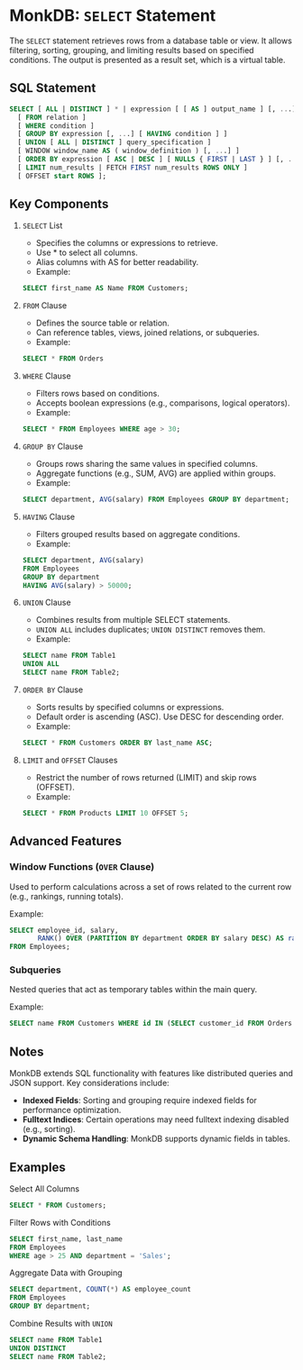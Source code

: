 # MonkDB: `SELECT` Statement

The `SELECT` statement retrieves rows from a database table or view. It allows filtering, sorting, grouping, and limiting results based on specified conditions. The output is presented as a result set, which is a virtual table.

## SQL Statement

```sql
SELECT [ ALL | DISTINCT ] * | expression [ [ AS ] output_name ] [, ...]
  [ FROM relation ]
  [ WHERE condition ]
  [ GROUP BY expression [, ...] [ HAVING condition ] ]
  [ UNION [ ALL | DISTINCT ] query_specification ]
  [ WINDOW window_name AS ( window_definition ) [, ...] ]
  [ ORDER BY expression [ ASC | DESC ] [ NULLS { FIRST | LAST } ] [, ...] ]
  [ LIMIT num_results | FETCH FIRST num_results ROWS ONLY ]
  [ OFFSET start ROWS ];
```

## Key Components
1. `SELECT` List

    - Specifies the columns or expressions to retrieve.
    - Use * to select all columns.
    - Alias columns with AS for better readability.
    - Example:
    ```sql
    SELECT first_name AS Name FROM Customers;
    ```

2. `FROM` Clause

    - Defines the source table or relation.
    - Can reference tables, views, joined relations, or subqueries.
    - Example:
    ```sql
    SELECT * FROM Orders
    ```

3. `WHERE` Clause

    - Filters rows based on conditions.
    - Accepts boolean expressions (e.g., comparisons, logical operators).
    - Example:
    ```sql
    SELECT * FROM Employees WHERE age > 30;
    ```

4. `GROUP BY` Clause

    - Groups rows sharing the same values in specified columns.
    - Aggregate functions (e.g., SUM, AVG) are applied within groups.
    - Example:
    ```sql
    SELECT department, AVG(salary) FROM Employees GROUP BY department;
    ```

5. `HAVING` Clause
    
    - Filters grouped results based on aggregate conditions.
    - Example:
    ```sql
    SELECT department, AVG(salary) 
    FROM Employees 
    GROUP BY department 
    HAVING AVG(salary) > 50000;
    ```

6. `UNION` Clause

    - Combines results from multiple SELECT statements.
    - `UNION ALL` includes duplicates; `UNION DISTINCT` removes them.
    - Example:
    ```sql
    SELECT name FROM Table1 
    UNION ALL 
    SELECT name FROM Table2;
    ```

7. `ORDER BY` Clause

    - Sorts results by specified columns or expressions.
    - Default order is ascending (ASC). Use DESC for descending order.
    - Example:
    ```sql
    SELECT * FROM Customers ORDER BY last_name ASC;
    ```

8. `LIMIT` and `OFFSET` Clauses

    - Restrict the number of rows returned (LIMIT) and skip rows (OFFSET).
    - Example:
    ```sql
    SELECT * FROM Products LIMIT 10 OFFSET 5;
    ```

## Advanced Features

### Window Functions (`OVER` Clause)

Used to perform calculations across a set of rows related to the current row (e.g., rankings, running totals).

Example:

```sql
SELECT employee_id, salary,
       RANK() OVER (PARTITION BY department ORDER BY salary DESC) AS rank
FROM Employees;
```

### Subqueries

Nested queries that act as temporary tables within the main query.

Example:

```sql
SELECT name FROM Customers WHERE id IN (SELECT customer_id FROM Orders WHERE total > 1000);
```

## Notes

MonkDB extends SQL functionality with features like distributed queries and JSON support. Key considerations include:

- **Indexed Fields**: Sorting and grouping require indexed fields for performance optimization.
- **Fulltext Indices**: Certain operations may need fulltext indexing disabled (e.g., sorting).
- **Dynamic Schema Handling**: MonkDB supports dynamic fields in tables.

## Examples

Select All Columns

```sql
SELECT * FROM Customers;
```

Filter Rows with Conditions

```sql
SELECT first_name, last_name 
FROM Employees 
WHERE age > 25 AND department = 'Sales';
```

Aggregate Data with Grouping

```sql
SELECT department, COUNT(*) AS employee_count 
FROM Employees 
GROUP BY department;
```

Combine Results with `UNION`

```sql
SELECT name FROM Table1 
UNION DISTINCT 
SELECT name FROM Table2;
```

